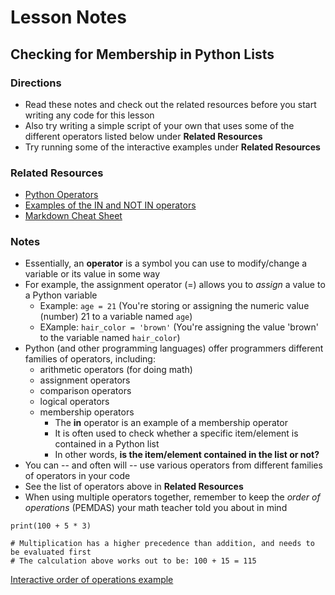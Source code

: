 # Lesson Notes
## Checking for Membership in Python Lists

### Directions
- Read these notes and check out the related resources before you start writing any code for this lesson
- Also try writing a simple script of your own that uses some of the different operators listed below under **Related Resources**
- Try running some of the interactive examples under **Related Resources**


### Related Resources
- [Python Operators](https://www.w3schools.com/python/python_operators.asp)
- [Examples of the IN and NOT IN operators](https://www.geeksforgeeks.org/python-membership-identity-operators-not-not/#)
- [Markdown Cheat Sheet](https://www.markdownguide.org/cheat-sheet/)


### Notes

- Essentially, an **operator** is a symbol you can use to modify/change a variable or its value in some way
- For example, the assignment operator (=) allows you to *assign* a value to a Python variable
  - Example: `age = 21` (You're storing or assigning the numeric value (number) 21 to a variable named `age`)
  - EXample: `hair_color = 'brown'` (You're assigning the value 'brown' to the variable named `hair_color`)
- Python (and other programming languages) offer programmers different families of operators, including:
  - arithmetic operators (for doing math)
  - assignment operators
  - comparison operators
  - logical operators
  - membership operators
    - The **in** operator is an example of a membership operator
    - It is often used to check whether a specific item/element is contained in a Python list
    - In other words, **is the item/element contained in the list or not?**
- You can -- and often will -- use various operators from different families of operators in your code
- See the list of operators above in **Related Resources**
- When using multiple operators together, remember to keep the *order of operations* (PEMDAS) your math teacher told you about in mind

```
print(100 + 5 * 3)

# Multiplication has a higher precedence than addition, and needs to be evaluated first
# The calculation above works out to be: 100 + 15 = 115
```
[Interactive order of operations example](https://www.w3schools.com/python/trypython.asp?filename=demo_precedence_multiplication)
